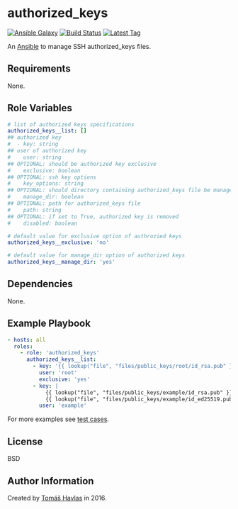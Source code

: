 authorized_keys
===============

[![Ansible Galaxy][galaxy_image]][galaxy_link]
[![Build Status][travis_image]][travis_link]
[![Latest Tag][tag_image]][tag_link]

An [Ansible](https://www.ansible.com/) to manage SSH authorized_keys files.

Requirements
------------

None.

Role Variables
--------------

```yaml
# list of authorized keys specifications
authorized_keys__list: []
## authorized key
#  - key: string
## user of authorized key
#    user: string
## OPTIONAL: should be authorized key exclusive
#    exclusive: boolean
## OPTIONAL: ssh key options
#    key_options: string
## OPTIONAL: should directory containing authorized_keys file be managed by ansible
#    manage_dir: boolean
## OPTIONAL: path for authorized_keys file
#    path: string
## OPTIONAL: if set to True, authorized key is removed
#    disabled: boolean

# default value for exclusive option of authrozied keys
authorized_keys__exclusive: 'no'

# default value for manage_dir option of authorized keys
authorized_keys__manage_dir: 'yes'
```

Dependencies
------------

None.

Example Playbook
----------------

```yaml
- hosts: all
  roles:
    - role: 'authorized_keys'
      authorized_keys__list:
        - key: '{{ lookup("file", "files/public_keys/root/id_rsa.pub" }}'
          user: 'root'
          exclusive: 'yes'
        - key: |
            {{ lookup("file", "files/public_keys/example/id_rsa.pub" }}
            {{ lookup("file", "files/public_keys/example/id_ed25519.pub" }}
          user: 'example'
```

For more examples see [test cases](https://github.com/tomashavlas/ansible-role-authorized_keys/tree/master/tests).

License
-------

BSD

Author Information
------------------

Created by [Tomáš Havlas](https://github.com/tomashavlas) in 2016.

[galaxy_image]: https://img.shields.io/badge/galaxy-tomashavlas.authorized__keys-blue.svg?style=flat
[galaxy_link]: https://galaxy.ansible.com/tomashavlas/authorized_keys/
[tag_image]: https://img.shields.io/github/tag/tomashavlas/ansible-role-authorized_keys.svg
[tag_link]: https://github.com/tomashavlas/ansible-role-authorized_keys/tags
[travis_image]: https://travis-ci.org/tomashavlas/ansible-role-authorized_keys.svg?branch=master
[travis_link]: https://travis-ci.org/tomashavlas/ansible-role-authorized_keys/
